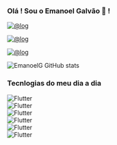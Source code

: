 ### Olá ! Sou o Emanoel Galvão 👋 !
[
    ![@log](https://img.shields.io/badge/Gmail-D14836?style=for-the-badge&logo=gmail&logoColor=white+)
](https://mail.google.com/mail/u/0/#inbox?compose=CllgCJTLpxTkKngHkrkdRjPjCFwCmPhsjqhlfhBsTMcmkPNcvStpNhfnHmpPCrqhXhSWgGPPpfg)

[
    ![@log](https://img.shields.io/badge/LinkedIn-0077B5?style=for-the-badge&logo=linkedin&logoColor=white)
](https://www.linkedin.com/in/emanoel-galv%C3%A3o-da-silva-5955811b3/)

[
    ![@log](https://img.shields.io/badge/Instagram-E4405F?style=for-the-badge&logo=instagram&logoColor=white)
](https://www.instagram.com/e_emanoel_/)

![EmanoelG GitHub stats](https://github-readme-stats.vercel.app/api?username=EmanoelG&show_icons=true&theme=radical)

### Tecnlogias do meu dia a dia
<div style="display: inline_bloc">
 <img alt="Flutter" src="https://img.shields.io/badge/Flutter-02569B?style=for-the-badge&logo=flutter&logoColor=white"/> 
</div>

<div style="display: inline_bloc">
 <img alt="Flutter" src="https://img.shields.io/badge/Dart-0175C2?style=for-the-badge&logo=dart&logoColor=white"/> 
</div>

<div style="display: inline_bloc">
 <img alt="Flutter" src="https://img.shields.io/badge/Amazon_AWS-232F3E?style=for-the-badge&logo=amazon-aws&logoColor=white"/> 
</div>


<div style="display: inline_bloc">
 <img alt="Flutter" src="https://img.shields.io/badge/PostgreSQL-316192?style=for-the-badge&logo=postgresql&logoColor=white"/> 
</div>

<div style="display: inline_bloc">
 <img alt="Flutter" src="https://img.shields.io/badge/SQLite-07405E?style=for-the-badge&logo=sqlite&logoColor=white"/> 
</div>

<div style="display: inline_bloc">
 <img alt="Flutter" src="https://dtffvb2501i0o.cloudfront.net/images/logos/delphi-logo-64.webp"/> 
</div>


